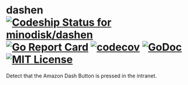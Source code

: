 # dashen [![Codeship Status for minodisk/dashen](https://img.shields.io/codeship/8c4d91c0-ecf4-0134-e2b6-0a42fa094665/master.svg?style=flat)](https://app.codeship.com/projects/208467) [![Go Report Card](https://goreportcard.com/badge/github.com/minodisk/dashen)](https://goreportcard.com/report/github.com/minodisk/dashen) [![codecov](https://codecov.io/gh/minodisk/dashen/branch/master/graph/badge.svg)](https://codecov.io/gh/minodisk/dashen) [![GoDoc](https://img.shields.io/badge/godoc-reference-5272B4.svg?style=flat)](https://godoc.org/github.com/minodisk/dashen) [![MIT License](http://img.shields.io/badge/license-MIT-blue.svg?style=flat)](LICENSE)

Detect that the Amazon Dash Button is pressed in the intranet.
